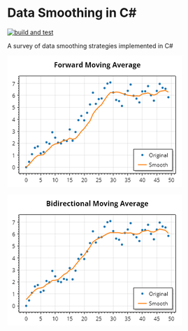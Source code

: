 # Data Smoothing in C#

[![build and test](https://github.com/swharden/csharp-data-smoothing/actions/workflows/cicd.yaml/badge.svg)](https://github.com/swharden/csharp-data-smoothing/actions/workflows/cicd.yaml)

A survey of data smoothing strategies implemented in C#


![](dev/images/Test_ForwardMovingAverage.png)

![](dev/images/Test_BidirectionalMovingAverage.png)